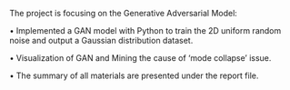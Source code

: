 The project is focusing on the Generative Adversarial Model:   

•	Implemented a GAN model with Python to train the 2D uniform random noise and output a Gaussian distribution dataset.  

•	Visualization of GAN and Mining the cause of ‘mode collapse’ issue. 

• The summary of all materials are presented under the report file.

